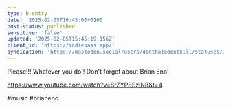 ```yaml
---
type: h-entry
date: '2025-02-05T16:43:00+0100'
post-status: published
sensitive: 'false'
updated: '2025-02-05T15:45:19.156Z'
client_id: 'https://indiepass.app/'
syndication: 'https://mastodon.social/users/donthatedontkill/statuses/113952050663430851'
---
```

Please!!! Whatever you do!! Don't forget about Brian Eno!

https://www.youtube.com/watch?v=SrZYP8SzlN8&t=4

#music #brianeno
